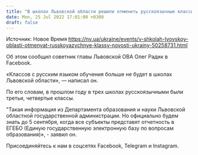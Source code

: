 ```yaml
---
title: "В школах Львовской области решили отменить русскоязычные классы — советник главы ОВА"
date: Mon, 25 Jul 2022 17:01:00 +0300
draft: false
---
```

Источник: Новое Время https://nv.ua/ukraine/events/v-shkolah-lvovskoy-oblasti-otmenyat-russkoyazychnye-klassy-novosti-ukrainy-50258731.html


Об этом сообщил советник главы Львовской ОВА Олег Радик в Facebook.

«Классов с русским языком обучения больше не будет в школах Львовской области», — написал он.

По его словам, в прошлом году в трех школах русскоязычными были третьи, четвертые классы.

"Такая информация из Департамента образования и науки Львовской областной государственной администрации. Но официально будем знать до 5 сентября, когда все субъекты представят отчетность в ЕГЕБО (Единую государственную электронную базу по вопросам образования)», - заявил он.

Присоединяйтесь к нам в соцсетях Facebook, Telegram и Instagram.
